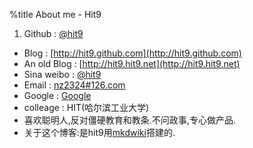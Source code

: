 %title About me - Hit9

1. Github : [@hit9](https://github.com/hit9)
* Blog : [http://hit9.github.com](http://hit9.github.com)
* An old Blog : [http://hit9.hit9.net](http://hit9.hit9.net)
* Sina weibo : [@hit9](http://weibo.com/hit9)
* Email : [nz2324#126.com](mailto:nz2324@126.com)
* Google : <a href="https://plus.google.com/100665822151034083512?rel=author" rel="me">Google</a>
* colleage : HIT(哈尔滨工业大学)
* 喜欢聪明人,反对僵硬教育和教条.不问政事,专心做产品.
* 关于这个博客:是hit9用[mkdwiki](../wiki/mkdwiki/)搭建的.
